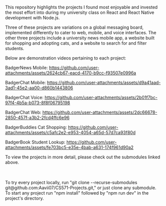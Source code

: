 This repository highlights the projects I found most enjoyable and invested the most effort into during my university class on React and React Native development with Node.js.

Three of these projects are variations on a global messaging board, implemented differently to cater to web, mobile, and voice interfaces.
The other three projects include a university news mobile app, a website built for shopping and adopting cats, and a website to search for and filter students.

Below are demonstration videos pertaining to each project:

BadgerNews Mobile:
https://github.com/user-attachments/assets/2624cb67-eacd-4170-b9cc-f93507e0996a

BadgerChat Mobile:
https://github.com/user-attachments/assets/d9a41aad-3ad1-45e2-aa00-d860b1443806

BadgerChat Voice:
https://github.com/user-attachments/assets/2b01f7bc-97f4-4b5a-b073-8f8f06795198

BadgerChat Web:
https://github.com/user-attachments/assets/2dc66678-2850-457f-a3b2-2fcd4ffc6e96

BadgerBuddies Cat Shopping:
https://github.com/user-attachments/assets/c5afc2e2-e953-4054-a65d-57d7ca93f80d

BadgerBook Student Lookup:
https://github.com/user-attachments/assets/fe703bc5-e35e-4bab-a631-174f961d90a2

To view the projects in more detail, please check out the submodules linked above.

<br>
<br>
To try every project locally, run "git clone --recurse-submodules git@github.com:Aavii07/CS571-Projects.git," or just clone any submodule. <br>
To start any project run "npm install" followed by "npm run dev" in the project's directory.
